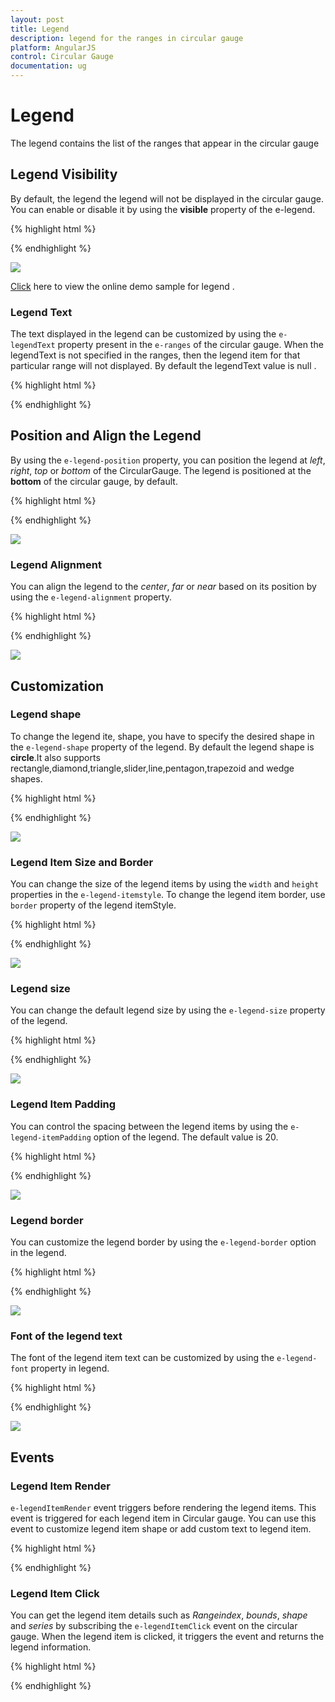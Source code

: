 ```yaml
---
layout: post
title: Legend
description: legend for the ranges in circular gauge
platform: AngularJS
control: Circular Gauge
documentation: ug
---
```

# Legend

The legend contains the list of the ranges that appear in the circular gauge  

## Legend Visibility

By default, the legend  the legend will not be displayed in the circular gauge. You can enable or disable it by using the **visible** property of the e-legend.

{% highlight html %}

<html xmlns="http://www.w3.org/1999/xhtml" lang="en" ng-app="CircularGaugeApp">
    <head>
        <title>Essential Studio for AngularJS:CircularGauge</title>
        <!--CSS and Script file References -->
    </head>
    <body ng-controller="CirculargaugeCtrl">
        <div id="container" ej-circulargauge e-legend-visible="true">
        </div>
        <script>
        angular.module('CircularGaugeApp', ['ejangular'])
        .controller('CircularGaugeCtrl', function ($scope) {
                     });
        </script>
    </body>
</html>

{% endhighlight %}

![](Legend_images/Legend_img1.png)


[Click](http://ngjq.syncfusion.com/#/circulargauge/legend) here to view the online demo sample for legend .

### Legend Text

The text displayed in the legend can be customized by using the `e-legendText` property present in the `e-ranges` of the circular gauge. When the legendText is not specified in the ranges, then the legend item for that particular range will not displayed. By default the legendText value is null . 


{% highlight html %}

<html xmlns="http://www.w3.org/1999/xhtml" lang="en" ng-app="CircularGaugeApp">
    <head>
        <title>Essential Studio for AngularJS: CircularGauge</title>
        <!--CSS and Script file References -->
    </head>
    <body ng-controller="CircularGaugeCtrl">
        <div id="container" ej-circulargauge>
        <e-scales>
        <e-scale>
        <e-ranges>
        <e-range e-legendText="Light Air"></e-range>
        </e-scales>
        </div>
        <script>
        angular.module('CircularGaugeApp', ['ejangular'])
        .controller('CircularGaugeCtrl', function ($scope) {
                     });
        </script>
    </body>
</html>

{% endhighlight %}


## Position and Align the Legend

By using the `e-legend-position` property, you can position the legend at *left*, *right*, *top* or *bottom* of the CircularGauge. The legend is positioned at the **bottom** of the circular gauge, by default.

{% highlight html %}

<html xmlns="http://www.w3.org/1999/xhtml" lang="en" ng-app="CircularGaugeApp">
    <head>
        <title>Essential Studio for AngularJS: CircularGauge</title>
        <!--CSS and Script file References -->
    </head>
    <body ng-controller="CircularGaugeCtrl">
        <div id="container" ej-circulargauge e-legend-position="top">
        </div>
        <script>
        angular.module('CircularGaugeApp', ['ejangular'])
        .controller('CircularGaugeCtrl', function ($scope) {
                     });
        </script>
    </body>
</html>
{% endhighlight  %}


![](Legend_images/Legend_img2.png)

### Legend Alignment

You can align the legend to the *center*, *far* or *near* based on its position by using the `e-legend-alignment` property.

{% highlight html %}

<html xmlns="http://www.w3.org/1999/xhtml" lang="en" ng-app="CircularGaugeApp">
    <head>
        <title>Essential Studio for AngularJS: CircularGauge</title>
        <!--CSS and Script file References -->
    </head>
    <body ng-controller="CircularGaugeCtrl">
        <div id="container" ej-circulargauge e-legend-position="top" e-legend-alignment="far">
        </div>
        <script>
        angular.module('CircularGaugeApp', ['ejangular'])
        .controller('CircularGaugeCtrl', function ($scope) {
                     });
        </script>
    </body>
</html>

{% endhighlight %}

![](Legend_images/Legend_img3.png)

## Customization

### Legend shape

To change the legend ite, shape, you have to specify the desired shape in the `e-legend-shape` property of the legend. By default the legend shape is **circle**.It also supports rectangle,diamond,triangle,slider,line,pentagon,trapezoid and wedge shapes.

{% highlight html %}

<html xmlns="http://www.w3.org/1999/xhtml" lang="en" ng-app="CircularGaugeApp">
    <head>
        <title>Essential Studio for AngularJS: CircularGauge</title>
        <!--CSS and Script file References -->
    </head>
    <body ng-controller="CircularGaugeCtrl">
        <div id="container" ej-circulargauge e-legend-shape="slider">
        </div>
        <script>
        angular.module('CircularGaugeApp', ['ejangular'])
        .controller('CircularGaugeCtrl', function ($scope) {
                     });
        </script>
    </body>
</html>

{% endhighlight %}

![](Legend_images/Legend_img4.png)


### Legend Item Size and Border

You can change the size of the legend items by using the `width` and `height` properties in the `e-legend-itemstyle`. To change the legend item border, use `border` property of the legend itemStyle.

{% highlight html %}

<html xmlns="http://www.w3.org/1999/xhtml" lang="en" ng-app="CircularGaugeApp">
    <head>
        <title>Essential Studio for AngularJS: CircularGauge</title>
        <!--CSS and Script file References -->
    </head>
    <body ng-controller="CircularGaugeCtrl">
        <div id="container" ej-circulargauge e-legend-itemstyle-width="13"
        e-legend-itemstyle-height="13" e-legend-itemstyle-border-color="#FF0000"
        e-legend-itemstyle-border-width="2">
        </div>
        <script>
        angular.module('CircularGaugeApp', ['ejangular'])
        .controller('CircularGaugeCtrl', function ($scope) {    
                     });
        </script>
    </body>
</html>


{% endhighlight %}

![](Legend_images/Legend_img5.png)

### Legend size

You can change the default legend size by using the `e-legend-size` property of the legend.  

{% highlight html %}
<html xmlns="http://www.w3.org/1999/xhtml" lang="en" ng-app="CircularGaugeApp">
    <head>
        <title>Essential Studio for AngularJS: CircularGauge</title>
        <!--CSS and Script file References -->
    </head>
    <body ng-controller="CircularGaugeCtrl">
        <div id="container" ej-circulargauge e-legend-size-width="350px" e-legend-size-height="100px">
        </div>
        <script>
        angular.module('CircularGaugeApp', ['ejangular'])
        .controller('CircularGaugeCtrl', function ($scope) {                  
                     });
        </script>
    </body>
</html>

{% endhighlight %}

![](Legend_images/Legend_img6.png)


### Legend Item Padding

You can control the spacing between the legend items by using the `e-legend-itemPadding` option of the legend.  The default value is 20. 

{% highlight html %}

<html xmlns="http://www.w3.org/1999/xhtml" lang="en" ng-app="CircularGaugeApp">
    <head>
        <title>Essential Studio for AngularJS: CircularGauge</title>
        <!--CSS and Script file References -->
    </head>
    <body ng-controller="CircularGaugeCtrl">
        <div id="container" ej-circulargauge e-legend-itempadding="30">
        </div>
        <script>
        angular.module('CircularGaugeApp', ['ejangular'])
        .controller('CircularGaugeCtrl', function ($scope) {
                     });
        </script>
    </body>
</html>



{% endhighlight %}

![](Legend_images/Legend_img7.png)

### Legend border

You can customize the legend border by using the `e-legend-border` option in the legend. 

{% highlight html %}
<html xmlns="http://www.w3.org/1999/xhtml" lang="en" ng-app="CircularGaugeApp">
    <head>
        <title>Essential Studio for AngularJS: CircularGauge</title>
        <!--CSS and Script file References -->
    </head>
    <body ng-controller="CircularGaugeCtrl">
        <div id="container" ej-circulargauge e-legend-border-color="#FFC342" e-legend-border-width="2">
        </div>
        <script>
        angular.module('CircularGaugeApp', ['ejangular'])
        .controller('CircularGaugeCtrl', function ($scope) {
                    });
        </script>
    </body>
</html>


{% endhighlight %}

![](Legend_images/Legend_img8.png)

### Font of the legend text

The font of the legend item text can be customized by using the `e-legend-font` property in legend.


{% highlight html %}

<html xmlns="http://www.w3.org/1999/xhtml" lang="en" ng-app="CircularGaugeApp">
    <head>
        <title>Essential Studio for AngularJS: CircularGauge</title>
        <!--CSS and Script file References -->
    </head>
    <body ng-controller="CircularGaugeCtrl">
        <div id="container" ej-circulargauge e-legend-font-fontfamily="Segoe UI"
        e-legend-font-fontstyle="normal" e-legend-font-fontweight="bold" e-legend-font-size="15px" >
        </div>
        <script>
        angular.module('CircularGaugeApp', ['ejangular'])
        .controller('CircularGaugeCtrl', function ($scope) {
                    });
        </script>
    </body>
</html>


{% endhighlight %}

![](Legend_images/Legend_img9.png)

## Events

### Legend Item Render

`e-legendItemRender` event triggers before rendering the legend items. This event is triggered for each legend item in Circular gauge. You can use this event to customize legend item shape or add custom text to legend item.

{% highlight html %}

<html xmlns="http://www.w3.org/1999/xhtml" lang="en" ng-app="CircularGaugeApp">
    <head>
        <title>Essential Studio for AngularJS: CircularGauge</title>
        <!--CSS and Script file References -->
    </head>
    <body ng-controller="CircularGaugeCtrl">
        <div id="container" ej-circulargauge e-legenditemrender=onLegendRender>
        </div>
        <script>
        angular.module('CircularGaugeApp', ['ejangular'])
        .controller('CircularGaugeCtrl', function ($scope) {
                    $scope.onLegendRender="onLegendRender";
                    });
        function onLegendRender(sender) {
        //Get legend item details on legend item click.
        var legendItem = sender.data;
        }
        </script>
    </body>
</html>   

{% endhighlight %}

### Legend Item Click

You can get the legend item details such as *Rangeindex*, *bounds*, *shape* and *series* by subscribing the `e-legendItemClick` event on the circular gauge. When the legend item is clicked, it triggers the event and returns the legend information. 

{% highlight html %}

<html xmlns="http://www.w3.org/1999/xhtml" lang="en" ng-app="CircularGaugeApp">
    <head>
        <title>Essential Studio for AngularJS: CircularGauge</title>
        <!--CSS and Script file References -->
    </head>
    <body ng-controller="CircularGaugeCtrl">
        <div id="container" ej-circulargauge e-legenditemclick=onlegendclicked>
        </div>
        <script>
        angular.module('CircularGaugeApp', ['ejangular'])
        .controller('CircularGaugeCtrl', function ($scope) {
                    $scope.onlegendclicked="onlegendclicked";
                    });
        function onlegendclicked(sender) {
        //Get legend item details on legend item click.
        var legendItem = sender.data;
        }
        </script>
    </body>
</html>   

{% endhighlight %}


